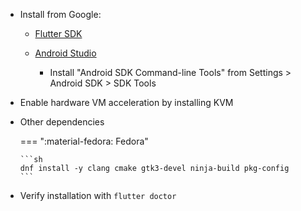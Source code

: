 -   Install from Google:
    -   [Flutter SDK](https://docs.flutter.dev/get-started/install/linux/desktop)
    -   [Android Studio](https://developer.android.com/studio/index.html)

        -   Install "Android SDK Command-line Tools" from Settings > Android SDK > SDK Tools

-   Enable hardware VM acceleration by installing KVM

-   Other dependencies

    === ":material-fedora: Fedora"

        ```sh
        dnf install -y clang cmake gtk3-devel ninja-build pkg-config
        ```

-   Verify installation with `flutter doctor`

